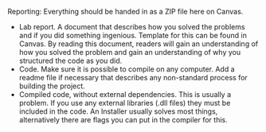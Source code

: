 Reporting:
Everything should be handed in as a ZIP file here on Canvas.

- Lab report.
  A document that describes how you solved the problems and if you did something ingenious. Template for this can be found in Canvas. By reading this document, readers will gain an understanding of how you solved the problem and gain an understanding of why you structured the code as you did.
- Code.
  Make sure it is possible to compile on any computer. Add a readme file if necessary that describes any non-standard process for building the project.
- Compiled code, without external dependencies.
  This is usually a problem. If you use any external libraries (.dll files) they must be included in the code. An Installer usually solves most things, alternatively there are flags you can put in the compiler for this.